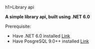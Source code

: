 h1>Library api</h1>

**A simple library api, built using .NET 6.0**

Prerequisite:

- Have .NET 6.0 installed [Link](https://dotnet.microsoft.com/en-us/download/dotnet/6.0)
- Have PosgreSQL 9.0++ installed [Link](https://www.postgresql.org/download/)
